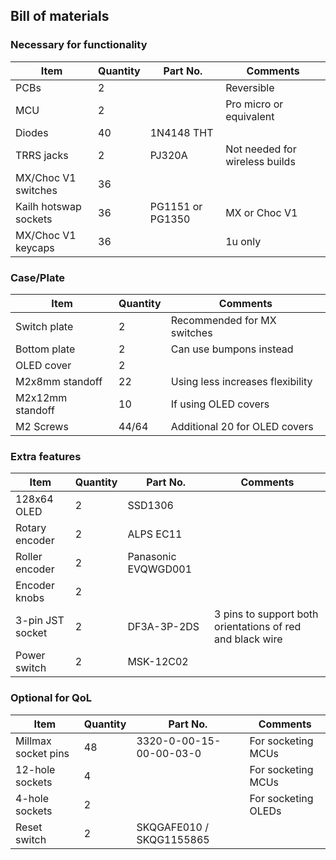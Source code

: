 ## Bill of materials
### Necessary for functionality
Item | Quantity | Part No. | Comments
-|-|-|-|
PCBs | 2 | | Reversible
MCU | 2 | | Pro micro or equivalent
Diodes | 40 | 1N4148 THT
TRRS jacks | 2 | PJ320A | Not needed for wireless builds
MX/Choc V1 switches | 36 | |
Kailh hotswap sockets | 36 | PG1151 or PG1350 | MX or Choc V1
MX/Choc V1 keycaps | 36 | | 1u only

### Case/Plate
Item | Quantity | Comments
-|-|-|
Switch plate | 2 | Recommended for MX switches
Bottom plate | 2 | Can use bumpons instead
OLED cover | 2 |
M2x8mm standoff | 22 | Using less increases flexibility
M2x12mm standoff | 10 | If using OLED covers
M2 Screws | 44/64 | Additional 20 for OLED covers

### Extra features
Item | Quantity | Part No. | Comments
-|-|-|-|
128x64 OLED | 2 | SSD1306
Rotary encoder | 2 | ALPS EC11
Roller encoder | 2 | Panasonic EVQWGD001
Encoder knobs | 2 | 
3-pin JST socket | 2 | DF3A-3P-2DS | 3 pins to support both orientations of red and black wire
Power switch | 2 | MSK-12C02

### Optional for QoL
Item | Quantity | Part No. | Comments
-|-|-|-|
Millmax socket pins | 48 | 3320-0-00-15-00-00-03-0 | For socketing MCUs
12-hole sockets | 4 | | For socketing MCUs
4-hole sockets | 2 | | For socketing OLEDs
Reset switch | 2 | SKQGAFE010 / SKQG1155865| 
